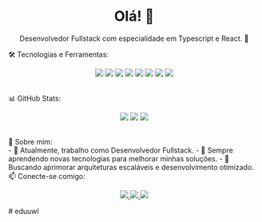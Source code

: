 <h1 align="center">Olá! 👋</h1>

<p align="center">
  Desenvolvedor Fullstack com especialidade em Typescript e React. 🚀<br>
</p>


🛠️ Tecnologias e Ferramentas:
<br>
<p align="center">
  <img src="https://img.shields.io/badge/-React-61DAFB?logo=react&logoColor=white&style=for-the-badge"/>
  <img src="https://img.shields.io/badge/-Node.js-339933?logo=node.js&logoColor=white&style=for-the-badge"/>
  <img src="https://img.shields.io/badge/-TypeScript-3178C6?logo=typescript&logoColor=white&style=for-the-badge"/>
  <img src="https://img.shields.io/badge/-JavaScript-F7DF1E?logo=javascript&logoColor=black&style=for-the-badge"/>
  <img src="https://img.shields.io/badge/-NestJS-E0234E?logo=nestjs&logoColor=white&style=for-the-badge"/>
  <img src="https://img.shields.io/badge/-MySQL-4479A1?logo=mysql&logoColor=white&style=for-the-badge"/>
  <img src="https://img.shields.io/badge/-PostgreSQL-4169E1?logo=postgresql&logoColor=white&style=for-the-badge"/>
  <img src="https://img.shields.io/badge/-Docker-2496ED?logo=docker&logoColor=white&style=for-the-badge"/>
</p>
<br>
 📊 GitHub Stats:
<br>
<p align="center">
  <img src="https://github-readme-stats.vercel.app/api?username=eduuwl&show_icons=true&theme=radical&count_private=true"/>
  <img src="https://github-readme-stats.vercel.app/api/top-langs/?username=eduuwl&layout=compact&theme=radical"/>
  <img src="https://github-readme-streak-stats.herokuapp.com/?user=eduuwl&theme=radical"/>
</p>
<br>
📌 Sobre mim:
<br>
- 💼 Atualmente, trabalho como Desenvolvedor Fullstack.
- 🌱 Sempre aprendendo novas tecnologias para melhorar minhas soluções.
- 🎯 Buscando aprimorar arquiteturas escaláveis e desenvolvimento otimizado.
<br>
📫 Conecte-se comigo:
<br>
<p align="center">
  <a href="https://www.linkedin.com/in/eduardo-costa-e-silva-8240172a1/" target="_blank">
    <img src="https://img.shields.io/badge/-LinkedIn-0077B5?logo=linkedin&logoColor=white&style=for-the-badge"/>
  </a>
  <a href="https://github.com/eduuwl" target="_blank">
    <img src="https://img.shields.io/badge/-GitHub-181717?logo=github&logoColor=white&style=for-the-badge"/>
  </a>
  <a href="https://open.spotify.com/user/31zkpw4gikphpphl3lha7tag3dhm?si=0e1ce47f0f6d4f83" target="_blank">
    <img src="https://img.shields.io/badge/-Spotify-1DB954?logo=spotify&logoColor=white&style=for-the-badge"/>
  </a>
</p>

#   e d u u w l 
 
 
